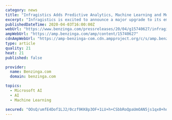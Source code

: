 ```yaml
---
category: news
title: "Infragistics Adds Predictive Analytics, Machine Learning and More to Reveal Embedded Business Intelligence Tool"
excerpt: "Infragistics is excited to announce a major upgrade to its embedded data analytics software, Reveal. In addition to its"
publishedDateTime: 2020-04-03T16:00:00Z
webUrl: "https://www.benzinga.com/pressreleases/20/04/g15740627/infragistics-adds-predictive-analytics-machine-learning-and-more-to-reveal-embedded-business-intel"
ampWebUrl: "https://amp.benzinga.com/amp/content/15740627"
cdnAmpWebUrl: "https://amp-benzinga-com.cdn.ampproject.org/c/s/amp.benzinga.com/amp/content/15740627"
type: article
quality: 21
heat: 21
published: false

provider:
  name: Benzinga.com
  domain: benzinga.com

topics:
  - Microsoft AI
  - AI
  - Machine Learning

secured: "OOsQ/umfE4Dof1LJ2/0czf9KK8p3OF+1LU+h+CSbbRoQpaUmOAN5js1qx0+hd03B3087uvd42b7JgWHplzHPC0ONgjpRaD3TxfAVN1/eP6BYWvkwb8iNoQj2D8+AUjSef+dwB3fVraGmN+kqCLfY2Em2ycIVmQwk7t+U6k/HguVdqPMEUFo9ZqqetavoadE1DSLycLFMe/UpZTWVpWnXFQrdv5hd/fl6XkqqgIPUGm8sK5+6jLHyBwa2RkaXXr6sApHwEOV3nFAufGKVnMu4bS0SdklbYWIsmVqbb11D9RhEVhKmJLepncTQhyiEjAH0;TO5OH6c28nKpY2pK8zxucQ=="
---
```


